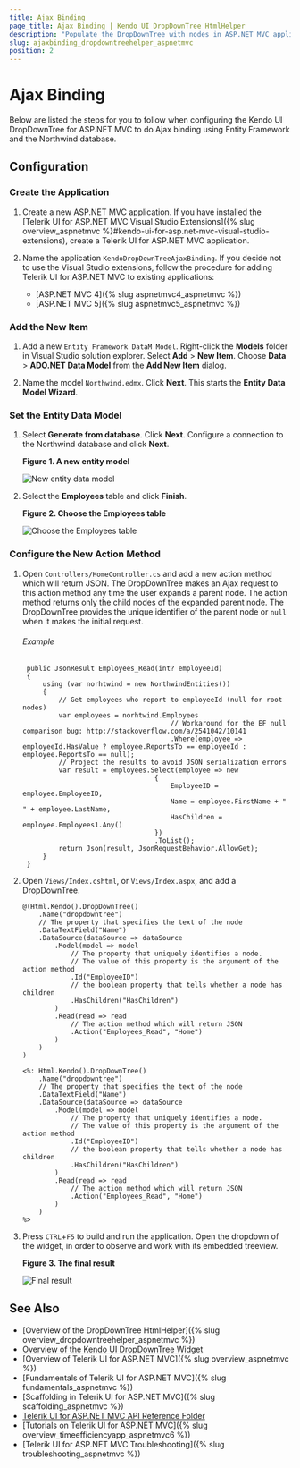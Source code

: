 ```yaml
---
title: Ajax Binding
page_title: Ajax Binding | Kendo UI DropDownTree HtmlHelper
description: "Populate the DropDownTree with nodes in ASP.NET MVC applications by using Ajax requests."
slug: ajaxbinding_dropdowntreehelper_aspnetmvc
position: 2
---
```


# Ajax Binding

Below are listed the steps for you to follow when configuring the Kendo UI DropDownTree for ASP.NET MVC to do Ajax binding using Entity Framework and the Northwind database.

## Configuration

### Create the Application

1. Create a new ASP.NET MVC application. If you have installed the [Telerik UI for ASP.NET MVC Visual Studio Extensions]({% slug overview_aspnetmvc %}#kendo-ui-for-asp.net-mvc-visual-studio-extensions), create a Telerik UI for ASP.NET MVC application.

1. Name the application `KendoDropDownTreeAjaxBinding`. If you decide not to use the Visual Studio extensions, follow the procedure for adding Telerik UI for ASP.NET MVC to existing applications:

    * [ASP.NET MVC 4]({% slug aspnetmvc4_aspnetmvc %})
    * [ASP.NET MVC 5]({% slug aspnetmvc5_aspnetmvc %})

### Add the New Item

1. Add a new `Entity Framework DataM Model`. Right-click the **Models** folder in Visual Studio solution explorer. Select **Add** > **New Item**. Choose **Data** > **ADO.NET Data Model** from the **Add New Item** dialog.

1. Name the model `Northwind.edmx`. Click **Next**. This starts the **Entity Data Model Wizard**.

### Set the Entity Data Model

1. Select **Generate from database**. Click **Next**. Configure a connection to the Northwind database and click **Next**.

    **Figure 1. A new entity model**

    ![New entity data model](images/ddtree-entity-data-model.png)

1. Select the **Employees** table and click **Finish**.

    **Figure 2. Choose the Employees table**

    ![Choose the Employees table](images/ddtree-employees-table.png)

### Configure the New Action Method

1. Open `Controllers/HomeController.cs` and add a new action method which will return JSON. The DropDownTree makes an Ajax request to this action method any time the user expands a parent node. The action method returns only the child nodes of the expanded parent node. The DropDownTree provides the unique identifier of the parent node or `null` when it makes the initial request.

    ###### Example

        public JsonResult Employees_Read(int? employeeId)
        {
            using (var norhtwind = new NorthwindEntities())
            {
                // Get employees who report to employeeId (null for root nodes)
                var employees = norhtwind.Employees
                                            // Workaround for the EF null comparison bug: http://stackoverflow.com/a/2541042/10141
                                            .Where(employee => employeeId.HasValue ? employee.ReportsTo == employeeId : employee.ReportsTo == null);
                // Project the results to avoid JSON serialization errors
                var result = employees.Select(employee => new
                                        {
                                            EmployeeID = employee.EmployeeID,
                                            Name = employee.FirstName + " " + employee.LastName,
                                            HasChildren = employee.Employees1.Any()
                                        })
                                        .ToList();
                return Json(result, JsonRequestBehavior.AllowGet);
            }
        }

1. Open `Views/Index.cshtml`, or `Views/Index.aspx`, and add a DropDownTree.

    ```Razor
    @(Html.Kendo().DropDownTree()
        .Name("dropdowntree")
        // The property that specifies the text of the node
        .DataTextField("Name")
        .DataSource(dataSource => dataSource
            .Model(model => model
                // The property that uniquely identifies a node.
                // The value of this property is the argument of the action method
                .Id("EmployeeID")
                // the boolean property that tells whether a node has children
                .HasChildren("HasChildren")
            )
            .Read(read => read
                // The action method which will return JSON
                .Action("Employees_Read", "Home")
            )
        )
    )
    ```
    ```ASPX
    <%: Html.Kendo().DropDownTree()
        .Name("dropdowntree")
        // The property that specifies the text of the node
        .DataTextField("Name")
        .DataSource(dataSource => dataSource
            .Model(model => model
                // The property that uniquely identifies a node.
                // The value of this property is the argument of the action method
                .Id("EmployeeID")
                // the boolean property that tells whether a node has children
                .HasChildren("HasChildren")
            )
            .Read(read => read
                // The action method which will return JSON
                .Action("Employees_Read", "Home")
            )
        )
    %>
    ```

1. Press `CTRL`+`F5` to build and run the application. Open the dropdown of the widget, in order to observe and work with its embedded treeview.

    **Figure 3. The final result**

    ![Final result](images/ddtree-employee-output.png)

## See Also

* [Overview of the DropDownTree HtmlHelper]({% slug overview_dropdowntreehelper_aspnetmvc %})
* [Overview of the Kendo UI DropDownTree Widget](https://docs.telerik.com/kendo-ui/controls/editors/dropdowntree/overview)
* [Overview of Telerik UI for ASP.NET MVC]({% slug overview_aspnetmvc %})
* [Fundamentals of Telerik UI for ASP.NET MVC]({% slug fundamentals_aspnetmvc %})
* [Scaffolding in Telerik UI for ASP.NET MVC]({% slug scaffolding_aspnetmvc %})
* [Telerik UI for ASP.NET MVC API Reference Folder](http://docs.telerik.com/aspnet-mvc/api/Kendo.Mvc/AggregateFunction)
* [Tutorials on Telerik UI for ASP.NET MVC]({% slug overview_timeefficiencyapp_aspnetmvc6 %})
* [Telerik UI for ASP.NET MVC Troubleshooting]({% slug troubleshooting_aspnetmvc %})
